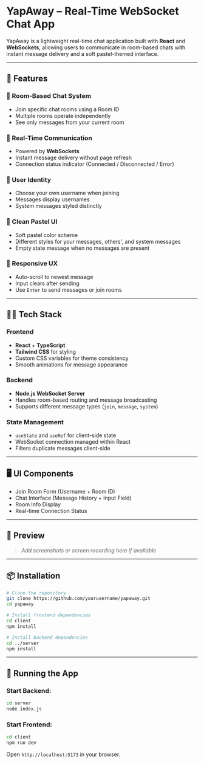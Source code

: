 # YapAway – Real-Time WebSocket Chat App

YapAway is a lightweight real-time chat application built with **React** and **WebSockets**, allowing users to communicate in room-based chats with instant message delivery and a soft pastel-themed interface.

---

## 🚀 Features

### 🔑 Room-Based Chat System

* Join specific chat rooms using a Room ID
* Multiple rooms operate independently
* See only messages from your current room

### 🔁 Real-Time Communication

* Powered by **WebSockets**
* Instant message delivery without page refresh
* Connection status indicator (Connected / Disconnected / Error)

### 👤 User Identity

* Choose your own username when joining
* Messages display usernames
* System messages styled distinctly

### 🎨 Clean Pastel UI

* Soft pastel color scheme
* Different styles for your messages, others', and system messages
* Empty state message when no messages are present

### 📱 Responsive UX

* Auto-scroll to newest message
* Input clears after sending
* Use `Enter` to send messages or join rooms

---

## 🧑‍💻 Tech Stack

### Frontend

* **React** + **TypeScript**
* **Tailwind CSS** for styling
* Custom CSS variables for theme consistency
* Smooth animations for message appearance

### Backend

* **Node.js WebSocket Server**
* Handles room-based routing and message broadcasting
* Supports different message types (`join`, `message`, `system`)

### State Management

* `useState` and `useRef` for client-side state
* WebSocket connection managed within React
* Filters duplicate messages client-side

---

## 🖥️ UI Components

* Join Room Form (Username + Room ID)
* Chat Interface (Message History + Input Field)
* Room Info Display
* Real-time Connection Status

---

## 📸 Preview

> *Add screenshots or screen recording here if available*

---

## 📦 Installation

```bash
# Clone the repository
git clone https://github.com/yourusername/yapaway.git
cd yapaway

# Install frontend dependencies
cd client
npm install

# Install backend dependencies
cd ../server
npm install
```

---

## 🧪 Running the App

### Start Backend:

```bash
cd server
node index.js
```

### Start Frontend:

```bash
cd client
npm run dev
```

Open `http://localhost:5173` in your browser.
